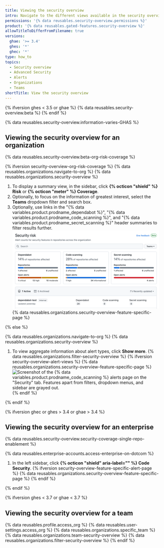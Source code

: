 ```yaml
---
title: Viewing the security overview
intro: Navigate to the different views available in the security overview
permissions: '{% data reusables.security-overview.permissions %}'
product: '{% data reusables.gated-features.security-overview %}'
allowTitleToDifferFromFilename: true
versions:
  ghae: '>= 3.4'
  ghes: '*'
  ghec: '*'
type: how_to
topics:
  - Security overview
  - Advanced Security
  - Alerts
  - Organizations
  - Teams
shortTitle: View the security overview
---
```


{% ifversion ghes < 3.5 or ghae %}
{% data reusables.security-overview.beta %}
{% endif %}

{% data reusables.security-overview.information-varies-GHAS %}

## Viewing the security overview for an organization

{% data reusables.security-overview.beta-org-risk-coverage %}

{% ifversion security-overview-org-risk-coverage %}
{% data reusables.organizations.navigate-to-org %}
{% data reusables.organizations.security-overview %}
1. To display a summary view, in the sidebar, click **{% octicon "shield" %} Risk** or **{% octicon "meter" %} Coverage**.
1. Optionally, to focus on the information of greatest interest, select the **Teams** dropdown filter and search box.
1. Optionally, use links in the "{% data variables.product.prodname_dependabot %}", "{% data variables.product.prodname_code_scanning %}", and "{% data variables.product.prodname_secret_scanning %}" header summaries to filter results further.
  ![Screenshot of the "Security Risk" view on the "Security" tab for an organization. Illustrates information and filter options available in the view.](/assets/images/help/security-overview/security-risk-interactive-header.png)
{% data reusables.organizations.security-overview-feature-specific-page %}

{% else %}

{% data reusables.organizations.navigate-to-org %}
{% data reusables.organizations.security-overview %}
1. To view aggregate information about alert types, click **Show more**.
{% data reusables.organizations.filter-security-overview %}
{% ifversion security-overview-alert-views %}
{% data reusables.organizations.security-overview-feature-specific-page %}
  ![Screenshot of the {% data variables.product.prodname_code_scanning %} alerts page on the "Security" tab. Features apart from filters, dropdown menus, and sidebar are grayed out.](/assets/images/help/security-overview/security-overview-code-scanning-alerts.png)
{% endif %}

{% endif %}

{% ifversion ghec or ghes > 3.4 or ghae > 3.4 %}

## Viewing the security overview for an enterprise

{% data reusables.security-overview.security-coverage-single-repo-enablement %}

{% data reusables.enterprise-accounts.access-enterprise-on-dotcom %}
1. In the left sidebar, click **{% octicon "shield" aria-label="" %} Code Security**.
{% ifversion security-overview-feature-specific-alert-page %}
{% data reusables.organizations.security-overview-feature-specific-page %}
{% endif %}

{% endif %}

{% ifversion ghes < 3.7 or ghae < 3.7 %}
## Viewing the security overview for a team

{% data reusables.profile.access_org %}
{% data reusables.user-settings.access_org %}
{% data reusables.organizations.specific_team %}
{% data reusables.organizations.team-security-overview %}
{% data reusables.organizations.filter-security-overview %}
{% endif %}
